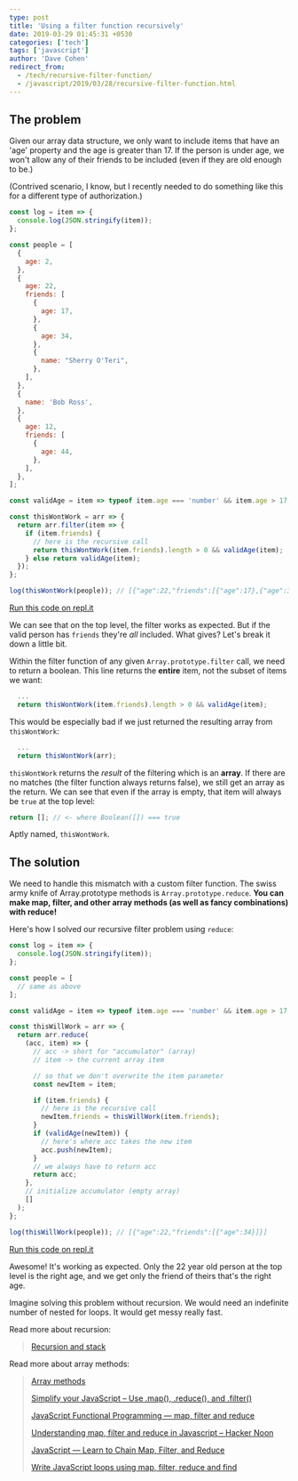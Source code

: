 ```yaml
---
type: post
title: 'Using a filter function recursively'
date: 2019-03-29 01:45:31 +0530
categories: ['tech']
tags: ['javascript']
author: 'Dave Cohen'
redirect_from:
  - /tech/recursive-filter-function/
  - /javascript/2019/03/28/recursive-filter-function.html
---
```


## The problem

Given our array data structure, we only want to include items that have an 'age' property and the age is greater than 17. If the person is under age, we won't allow any of their friends to be included (even if they are old enough to be.)

(Contrived scenario, I know, but I recently needed to do something like this for a different type of authorization.)

```js
const log = item => {
  console.log(JSON.stringify(item));
};

const people = [
  {
    age: 2,
  },
  {
    age: 22,
    friends: [
      {
        age: 17,
      },
      {
        age: 34,
      },
      {
        name: "Sherry O'Teri",
      },
    ],
  },
  {
    name: 'Bob Ross',
  },
  {
    age: 12,
    friends: [
      {
        age: 44,
      },
    ],
  },
];

const validAge = item => typeof item.age === 'number' && item.age > 17;

const thisWontWork = arr => {
  return arr.filter(item => {
    if (item.friends) {
      // here is the recursive call
      return thisWontWork(item.friends).length > 0 && validAge(item);
    } else return validAge(item);
  });
};

log(thisWontWork(people)); // [{"age":22,"friends":[{"age":17},{"age":34},{"name":"Sherry O'Teri"}]}]
```

[Run this code on repl.it](https://repl.it/@decguitar/recursive-filter-function)

We can see that on the top level, the filter works as expected. But if the valid person has `friends` they're _all_ included. What gives? Let's break it down a little bit.

Within the filter function of any given `Array.prototype.filter` call, we need to return a boolean. This line returns the **entire** item, not the subset of items we want:

```js
  ...
  return thisWontWork(item.friends).length > 0 && validAge(item);
```

This would be especially bad if we just returned the resulting array from `thisWontWork`:

```js
  ...
  return thisWontWork(arr);
```

`thisWontWork` returns the _result_ of the filtering which is an **array**. If there are no matches (the filter function always returns false), we still get an array as the return. We can see that even if the array is empty, that item will always be `true` at the top level:

```js
return []; // <- where Boolean([]) === true
```

Aptly named, `thisWontWork`.

## The solution

We need to handle this mismatch with a custom filter function. The swiss army knife of Array.prototype methods is `Array.prototype.reduce`. **You can make map, filter, and other array methods (as well as fancy combinations) with reduce!**

Here's how I solved our recursive filter problem using `reduce`:

```js
const log = item => {
  console.log(JSON.stringify(item));
};

const people = [
  // same as above
];

const validAge = item => typeof item.age === 'number' && item.age > 17;

const thisWillWork = arr => {
  return arr.reduce(
    (acc, item) => {
      // acc -> short for "accumulator" (array)
      // item -> the current array item

      // so that we don't overwrite the item parameter
      const newItem = item;

      if (item.friends) {
        // here is the recursive call
        newItem.friends = thisWillWork(item.friends);
      }
      if (validAge(newItem)) {
        // here's where acc takes the new item
        acc.push(newItem);
      }
      // we always have to return acc
      return acc;
    },
    // initialize accumulator (empty array)
    []
  );
};

log(thisWillWork(people)); // [{"age":22,"friends":[{"age":34}]}]
```

[Run this code on repl.it](https://repl.it/@decguitar/recursive-filter-function)

Awesome! It's working as expected. Only the 22 year old person at the top level is the right age, and we get only the friend of theirs that's the right age.

Imagine solving this problem without recursion. We would need an indefinite number of nested for loops. It would get messy really fast.

Read more about recursion:

> [Recursion and stack](http://javascript.info/recursion)

Read more about array methods:

> [Array methods](https://javascript.info/array-methods#transform-an-array)
>
> [Simplify your JavaScript – Use .map(), .reduce(), and .filter()](https://medium.com/poka-techblog/simplify-your-javascript-use-map-reduce-and-filter-bd02c593cc2d)
>
> [JavaScript Functional Programming — map, filter and reduce](https://medium.com/jsguru/javascript-functional-programming-map-filter-and-reduce-846ff9ba492d)
>
> [Understanding map, filter and reduce in Javascript – Hacker Noon](https://hackernoon.com/understanding-map-filter-and-reduce-in-javascript-5df1c7eee464)
>
> [JavaScript — Learn to Chain Map, Filter, and Reduce](https://codeburst.io/javascript-learn-to-chain-map-filter-and-reduce-acd2d0562cd4)
>
> [Write JavaScript loops using map, filter, reduce and find](https://flaviocopes.com/javascript-loops-map-filter-reduce-find/)
